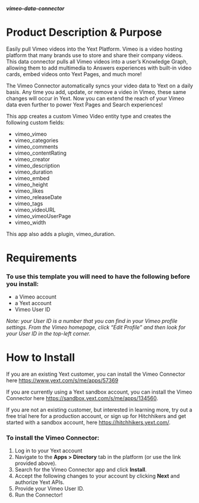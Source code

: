 ##### vimeo-data-connector

# Product Description & Purpose

Easily pull Vimeo videos into the Yext Platform. Vimeo is a video hosting platform that many brands use to store and share their company videos. This data connector pulls all Vimeo videos into a user’s Knowledge Graph, allowing them to add multimedia to Answers experiences with built-in video cards, embed videos onto Yext Pages, and much more!

The Vimeo Connector automatically syncs your video data to Yext on a daily basis. Any time you add, update, or remove a video in Vimeo, these same changes will occur in Yext. Now you can extend the reach of your Vimeo data even further to power Yext Pages and Search experiences! 

This app creates a custom Vimeo Video entity type and creates the following custom fields: 

- vimeo\_vimeo
- vimeo\_categories
- vimeo\_comments
- vimeo\_contentRating
- vimeo\_creator
- vimeo\_description
- vimeo\_duration
- vimeo\_embed
- vimeo\_height
- vimeo\_likes
- vimeo\_releaseDate
- vimeo\_tags
- vimeo\_videoURL
- vimeo\_vimeoUserPage
- vimeo\_width

This app also adds a plugin, vimeo\_duration.

# Requirements

### To use this template you will need to have the following before you install:

- a Vimeo account 
- a Yext account
- Vimeo User ID

*Note: your User ID is a number that you can find in your Vimeo profile settings. From the Vimeo homepage, click “Edit Profile” and then look for your User ID in the top-left corner.*


# How to Install
If you are an existing Yext customer, you can install the Vimeo Connector here <https://www.yext.com/s/me/apps/57369>

If you are currently using a Yext sandbox account, you can install the Vimeo Connector here <https://sandbox.yext.com/s/me/apps/134560>.

If you are not an existing customer, but interested in learning more, try out a free trial here for a production account, or sign up for Hitchhikers and get started with a sandbox account, here <https://hitchhikers.yext.com/>. 


### To install the Vimeo Connector:

1. Log in to your Yext account
2. Navigate to the **Apps > Directory** tab in the platform (or use the link provided above).
3. Search for the Vimeo Connector app and click **Install**.
4. Accept the following changes to your account by clicking **Next** and authorize Yext APIs.
5. Provide your Vimeo User ID.
6. Run the Connector!


